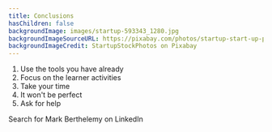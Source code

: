 ```yaml
---
title: Conclusions
hasChildren: false
backgroundImage: images/startup-593343_1280.jpg
backgroundImageSourceURL: https://pixabay.com/photos/startup-start-up-people-593343/
backgroundImageCredit: StartupStockPhotos on Pixabay
---
```

1. Use the tools you have already
2. Focus on the learner activities
3. Take your time
4. It won't be perfect
4. Ask for help

Search for Mark Berthelemy on LinkedIn
